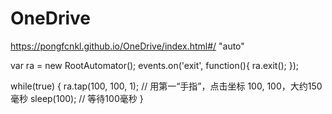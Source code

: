 # OneDrive
https://pongfcnkl.github.io/OneDrive/index.html#/
"auto"


var ra = new RootAutomator();
events.on('exit', function(){
ra.exit();
});


while(true) {
ra.tap(100, 100, 1); // 用第一“手指”，点击坐标 100, 100，大约150毫秒
sleep(100); // 等待100毫秒
}

